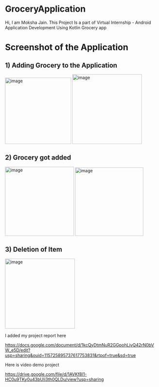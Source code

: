 # GroceryApplication
Hi, I am Moksha Jain.
This Project Is a part of Virtual Internship - Android Application Development Using Kotlin
Grocery app 

# Screenshot of the Application

## 1) Adding Grocery to the Application
<img width="218" alt="image" src="https://user-images.githubusercontent.com/114281444/192088440-49d00a12-c827-42b5-818c-9c3497be682d.jpeg">           <img width="229" alt="image" src="https://user-images.githubusercontent.com/114281444/192088519-90dbda5b-069d-40b9-b036-8bcacc0b1951.jpeg">  

## 2) Grocery got added
<img width="227" alt="image" src="https://user-images.githubusercontent.com/114281444/192088534-a42684cb-56ac-4727-9b09-82b8302a3bce.jpeg">        <img width="225" alt="image" src="https://user-images.githubusercontent.com/114281444/192088542-7403b38c-36cc-4def-b101-55adcf6f3ffe.jpeg">    

## 3) Deletion of Item

<img width="230" alt="image" src="https://user-images.githubusercontent.com/114281444/192088549-903a7c80-e1d7-4e9f-b2f3-d023fb80c3c5.jpeg">


I added my project report here

https://docs.google.com/document/d/1kcQyDtmNuR2GGpohLjvQ42rN0bVW_e5D/edit?usp=sharing&ouid=115725895737617753831&rtpof=true&sd=true


Here is video demo project

https://drive.google.com/file/d/1AVKf8l1-HC0u9TKy0u43bUIi3th0QLDu/view?usp=sharing
